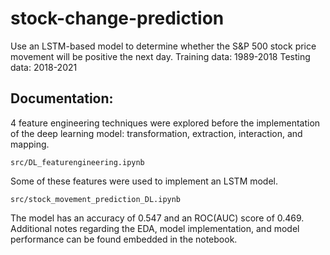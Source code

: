 # stock-change-prediction
Use an LSTM-based model to determine whether the S&P 500 stock price movement will be positive the next day. 
Training data: 1989-2018
Testing data: 2018-2021

## Documentation:
4 feature engineering techniques were explored before the implementation of the deep learning model: transformation, extraction, interaction, and mapping. 
```
src/DL_featurengineering.ipynb
```
Some of these features were used to implement an LSTM model.
```
src/stock_movement_prediction_DL.ipynb
```
The model has an accuracy of 0.547 and an ROC(AUC) score of 0.469.
Additional notes regarding the EDA, model implementation, and model performance can be found embedded in the notebook. 
